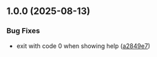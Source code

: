 ## 1.0.0 (2025-08-13)

### Bug Fixes

* exit with code 0 when showing help ([a2849e7](https://github.com/caoer/denv/commit/a2849e7fda3ec70ae192d18fd85144d70a2cb1af))
